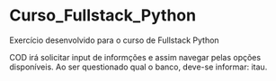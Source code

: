# Curso_Fullstack_Python
Exercício desenvolvido para o curso de Fullstack Python

COD irá solicitar input de informções e assim navegar pelas opções disponíveis.
Ao ser questionado qual o banco, deve-se informar: itau.


